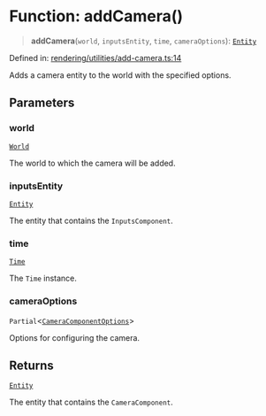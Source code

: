 # Function: addCamera()

> **addCamera**(`world`, `inputsEntity`, `time`, `cameraOptions`): [`Entity`](../classes/Entity.md)

Defined in: [rendering/utilities/add-camera.ts:14](https://github.com/Forge-Game-Engine/Forge/blob/80c88dbc1226e2ea185d187b85121eb9c3da7ead/src/rendering/utilities/add-camera.ts#L14)

Adds a camera entity to the world with the specified options.

## Parameters

### world

[`World`](../classes/World.md)

The world to which the camera will be added.

### inputsEntity

[`Entity`](../classes/Entity.md)

The entity that contains the `InputsComponent`.

### time

[`Time`](../classes/Time.md)

The `Time` instance.

### cameraOptions

`Partial`\<[`CameraComponentOptions`](../type-aliases/CameraComponentOptions.md)\>

Options for configuring the camera.

## Returns

[`Entity`](../classes/Entity.md)

The entity that contains the `CameraComponent`.
